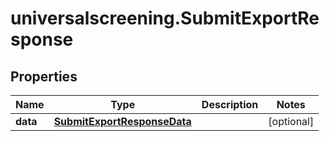 # universalscreening.SubmitExportResponse

## Properties

Name | Type | Description | Notes
------------ | ------------- | ------------- | -------------
**data** | [**SubmitExportResponseData**](SubmitExportResponseData.md) |  | [optional] 


